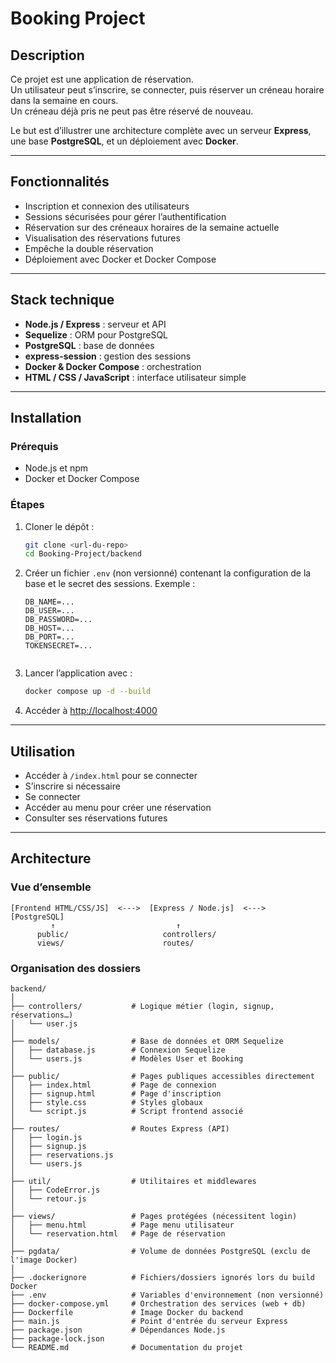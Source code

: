 
# Booking Project

## Description
Ce projet est une application de réservation.  
Un utilisateur peut s’inscrire, se connecter, puis réserver un créneau horaire dans la semaine en cours.  
Un créneau déjà pris ne peut pas être réservé de nouveau.  

Le but est d’illustrer une architecture complète avec un serveur **Express**, une base **PostgreSQL**, et un déploiement avec **Docker**.

---

## Fonctionnalités
- Inscription et connexion des utilisateurs  
- Sessions sécurisées pour gérer l’authentification  
- Réservation sur des créneaux horaires de la semaine actuelle  
- Visualisation des réservations futures  
- Empêche la double réservation  
- Déploiement avec Docker et Docker Compose  

---

## Stack technique
- **Node.js / Express** : serveur et API  
- **Sequelize** : ORM pour PostgreSQL  
- **PostgreSQL** : base de données  
- **express-session** : gestion des sessions  
- **Docker & Docker Compose** : orchestration  
- **HTML / CSS / JavaScript** : interface utilisateur simple  

---

## Installation

### Prérequis
- Node.js et npm  
- Docker et Docker Compose  

### Étapes
1. Cloner le dépôt :
   ```bash
   git clone <url-du-repo>
   cd Booking-Project/backend


2. Créer un fichier `.env` (non versionné) contenant la configuration de la base et le secret des sessions.
   Exemple :

   ```env
   DB_NAME=...
   DB_USER=...
   DB_PASSWORD=...
   DB_HOST=...
   DB_PORT=...
   TOKENSECRET=...
   

3. Lancer l’application avec :

   ```bash
   docker compose up -d --build
   

4. Accéder à [http://localhost:4000](http://localhost:4000)

---

## Utilisation

* Accéder à `/index.html` pour se connecter
* S’inscrire si nécessaire
* Se connecter
* Accéder au menu pour créer une réservation
* Consulter ses réservations futures

---

## Architecture

### Vue d’ensemble

```
[Frontend HTML/CSS/JS]  <--->  [Express / Node.js]  <--->  [PostgreSQL]
         ↑                           ↑
      public/                     controllers/
      views/                      routes/
```

### Organisation des dossiers

```
backend/
│
├── controllers/           # Logique métier (login, signup, réservations…)
│   └── user.js
│
├── models/                # Base de données et ORM Sequelize
│   ├── database.js        # Connexion Sequelize
│   └── users.js           # Modèles User et Booking
│
├── public/                # Pages publiques accessibles directement
│   ├── index.html         # Page de connexion
│   ├── signup.html        # Page d'inscription
│   ├── style.css          # Styles globaux
│   └── script.js          # Script frontend associé
│
├── routes/                # Routes Express (API)
│   ├── login.js
│   ├── signup.js
│   ├── reservations.js
│   └── users.js
│
├── util/                  # Utilitaires et middlewares
│   ├── CodeError.js
│   └── retour.js
│
├── views/                 # Pages protégées (nécessitent login)
│   ├── menu.html          # Page menu utilisateur
│   └── reservation.html   # Page de réservation
│
├── pgdata/                # Volume de données PostgreSQL (exclu de l'image Docker)
│
├── .dockerignore          # Fichiers/dossiers ignorés lors du build Docker
├── .env                   # Variables d'environnement (non versionné)
├── docker-compose.yml     # Orchestration des services (web + db)
├── Dockerfile             # Image Docker du backend
├── main.js                # Point d'entrée du serveur Express
├── package.json           # Dépendances Node.js
├── package-lock.json
└── README.md              # Documentation du projet
```


